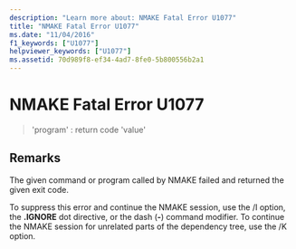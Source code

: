 ```yaml
---
description: "Learn more about: NMAKE Fatal Error U1077"
title: "NMAKE Fatal Error U1077"
ms.date: "11/04/2016"
f1_keywords: ["U1077"]
helpviewer_keywords: ["U1077"]
ms.assetid: 70d989f8-ef34-4ad7-8fe0-5b800556b2a1
---
```

# NMAKE Fatal Error U1077

> 'program' : return code 'value'

## Remarks

The given command or program called by NMAKE failed and returned the given exit code.

To suppress this error and continue the NMAKE session, use the /I option, the **.IGNORE** dot directive, or the dash (**-**) command modifier. To continue the NMAKE session for unrelated parts of the dependency tree, use the /K option.
